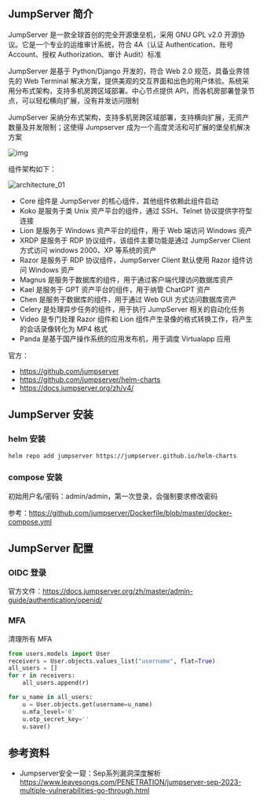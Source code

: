## JumpServer 简介

JumpServer 是一款全球首创的完全开源堡垒机，采用 GNU GPL v2.0 开源协议。它是一个专业的运维审计系统，符合 4A（认证 Authentication、账号 Account、授权 Authorization、审计 Audit）标准

JumpServer 是基于 Python/Django 开发的，符合 Web 2.0 规范，具备业界领先的 Web Terminal 解决方案，提供美观的交互界面和出色的用户体验。系统采用分布式架构，支持多机房跨区域部署。中心节点提供 API，而各机房部署登录节点，可以轻松横向扩展，没有并发访问限制

JumpServer 采纳分布式架构，支持多机房跨区域部署，支持横向扩展，无资产数量及并发限制；这使得 Jumpserver 成为一个高度灵活和可扩展的堡垒机解决方案

![img](.assets/JumpServer/js-enterprise-20240118053609156.png)

组件架构如下：

![architecture_01](./.assets/JumpServer/architecture_01.png)

- Core 组件是 JumpServer 的核心组件，其他组件依赖此组件启动
- Koko 是服务于类 Unix 资产平台的组件，通过 SSH、Telnet 协议提供字符型连接
- Lion 是服务于 Windows 资产平台的组件，用于 Web 端访问 Windows 资产
- XRDP 是服务于 RDP 协议组件，该组件主要功能是通过 JumpServer Client 方式访问 windows 2000、XP 等系统的资产
- Razor 是服务于 RDP 协议组件，JumpServer Client 默认使用 Razor 组件访问 Windows 资产
- Magnus 是服务于数据库的组件，用于通过客户端代理访问数据库资产
- Kael 是服务于 GPT 资产平台的组件，用于纳管 ChatGPT 资产
- Chen 是服务于数据库的组件，用于通过 Web GUI 方式访问数据库资产
- Celery 是处理异步任务的组件，用于执行 JumpServer 相关的自动化任务
- Video 是专门处理 Razor 组件和 Lion 组件产生录像的格式转换工作，将产生的会话录像转化为 MP4 格式
- Panda 是基于国产操作系统的应用发布机，用于调度 Virtualapp 应用

官方：

- <https://github.com/jumpserver>
- <https://github.com/jumpserver/helm-charts>
- <https://docs.jumpserver.org/zh/v4/>

## JumpServer 安装

### helm 安装



```bash
helm repo add jumpserver https://jumpserver.github.io/helm-charts
```

### compose 安装

初始用户名/密码：admin/admin，第一次登录，会强制要求修改密码

参考：<https://github.com/jumpserver/Dockerfile/blob/master/docker-compose.yml>

## JumpServer 配置

### OIDC 登录

官方文件：<https://docs.jumpserver.org/zh/master/admin-guide/authentication/openid/>

### MFA

清理所有 MFA

```python
from users.models import User
receivers = User.objects.values_list("username", flat=True)
all_users = []
for r in receivers:
    all_users.append(r)

for u_name in all_users:
    u = User.objects.get(username=u_name)
    u.mfa_level='0'
    u.otp_secret_key=''
    u.save()

```

## 参考资料

- Jumpserver安全一窥：Sep系列漏洞深度解析 <https://www.leavesongs.com/PENETRATION/jumpserver-sep-2023-multiple-vulnerabilities-go-through.html>
